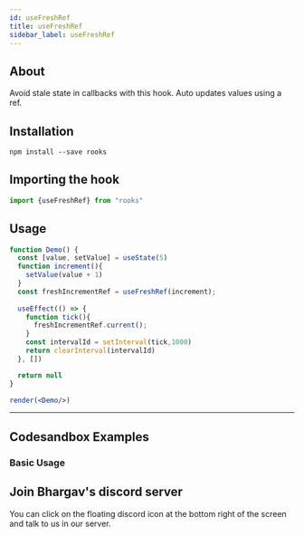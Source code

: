 ```yaml
---
id: useFreshRef
title: useFreshRef
sidebar_label: useFreshRef
---
```



    

## About

Avoid stale state in callbacks with this hook. Auto updates values using a ref.

[//]: # "Main"

## Installation

    npm install --save rooks

## Importing the hook

```javascript
import {useFreshRef} from "rooks"
```

## Usage

```jsx
function Demo() {
  const [value, setValue] = useState(5)
  function increment(){
    setValue(value + 1)
  }
  const freshIncrementRef = useFreshRef(increment);
  
  useEffect(() => {
    function tick(){
      freshIncrementRef.current();
    }
    const intervalId = setInterval(tick,1000)
    return clearInterval(intervalId)
  }, [])

  return null
}

render(<Demo/>)
```


---

## Codesandbox Examples

### Basic Usage    



## Join Bhargav's discord server
You can click on the floating discord icon at the bottom right of the screen and talk to us in our server.

